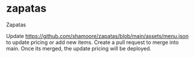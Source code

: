 # zapatas

Zapatas

Update https://github.com/shamoore/zapatas/blob/main/assets/menu.json to update pricing or add new items. Create a pull request to merge into main. Once its merged, the update pricing will be deployed.
